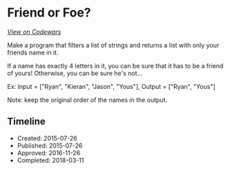 # Friend or Foe?
[*View on Codewars*](https://www.codewars.com/kata/friend-or-foe)

Make a program that filters a list of strings and returns a list with only your friends name in it.

If a name has exactly 4 letters in it, you can be sure that it has to be a friend of yours! Otherwise, you can be sure he's not...

Ex: Input = ["Ryan", "Kieran", "Jason", "Yous"], Output = ["Ryan", "Yous"]

Note: keep the original order of the names in the output.

## Timeline
- Created: 2015-07-26
- Published: 2015-07-26
- Approved: 2016-11-26
- Completed: 2018-03-11